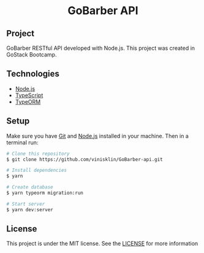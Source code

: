 <h1 align="center">GoBarber API</h1>

## Project

GoBarber RESTful API developed with Node.js. This project was created in GoStack Bootcamp.

## Technologies

- [Node.js](https://nodejs.org/en/)
- [TypeScript](https://www.typescriptlang.org/)
- [TypeORM](https://typeorm.io/#/)

## Setup

Make sure you have [Git](https://git-scm.com/) and [Node.js](https://nodejs.org/en/) installed in your machine. Then in a terminal run:

```bash
# Clone this repository
$ git clone https://github.com/vinisklin/GoBarber-api.git

# Install dependencies
$ yarn

# Create database
$ yarn typeorm migration:run

# Start server
$ yarn dev:server
```

## License

This project is under the MIT license. See the [LICENSE](https://github.com/vinisklin/GoBarber-api/blob/master/LICENSE) for more information